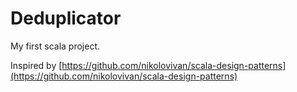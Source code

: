 # Deduplicator

My first scala project. 

Inspired by [https://github.com/nikolovivan/scala-design-patterns](https://github.com/nikolovivan/scala-design-patterns)

